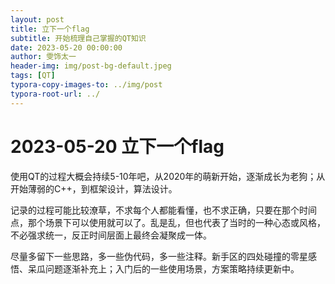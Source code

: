 ```yaml
---
layout: post
title: 立下一个flag
subtitle: 开始梳理自己掌握的QT知识
date: 2023-05-20 00:00:00
author: 雯饰太一
header-img: img/post-bg-default.jpeg
tags: [QT]
typora-copy-images-to: ../img/post
typora-root-url: ../
---
```


# 2023-05-20 立下一个flag

使用QT的过程大概会持续5-10年吧，从2020年的萌新开始，逐渐成长为老狗；从开始薄弱的C++，到框架设计，算法设计。

记录的过程可能比较潦草，不求每个人都能看懂，也不求正确，只要在那个时间点，那个场景下可以使用就可以了。乱是乱，但也代表了当时的一种心态或风格，不必强求统一，反正时间层面上最终会凝聚成一体。

尽量多留下一些思路，多一些伪代码，多一些注释。新手区的四处碰撞的零星感悟、呆瓜问题逐渐补充上；入门后的一些使用场景，方案策略持续更新中。